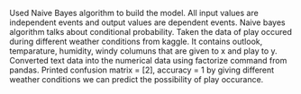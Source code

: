 Used Naive Bayes algorithm to build the model.
All input values are independent events and output values are dependent events.
Naive bayes algorithm talks about conditional probability.
Taken the data of play occured during different weather conditions from kaggle.
It contains outlook, temparature, humidity, windy columuns that are given to x and play to y.
Converted text data into the numerical data using factorize command from pandas.
Printed confusion matrix = [2], accuracy = 1
by giving different weather conditions we can predict the possibility of play occurance.
